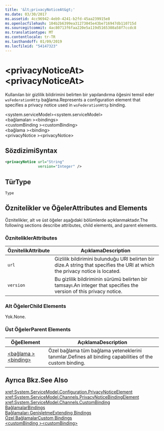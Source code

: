 ```yaml
---
title: '&lt;privacyNoticeAt&gt;'
ms.date: 03/30/2017
ms.assetid: 4cc96942-4eb9-4241-b2fd-45aa239915e8
ms.openlocfilehash: 104b2b6399ea31273045e43be716947db110715d
ms.sourcegitcommit: 4ac80713f6faa220e5a119d5165308a58f7ccdc8
ms.translationtype: MT
ms.contentlocale: tr-TR
ms.lasthandoff: 01/09/2019
ms.locfileid: "54147323"
---
```

# <a name="ltprivacynoticeatgt"></a><span data-ttu-id="7b85b-102">&lt;privacyNoticeAt&gt;</span><span class="sxs-lookup"><span data-stu-id="7b85b-102">&lt;privacyNoticeAt&gt;</span></span>
<span data-ttu-id="7b85b-103">Kullanılan bir gizlilik bildirimini belirten bir yapılandırma öğesini temsil eder `wsFederationHttp` bağlama.</span><span class="sxs-lookup"><span data-stu-id="7b85b-103">Represents a configuration element that specifies a privacy notice used in `wsFederationHttp` binding.</span></span>  
  
 <span data-ttu-id="7b85b-104">\<system.serviceModel></span><span class="sxs-lookup"><span data-stu-id="7b85b-104">\<system.serviceModel></span></span>  
<span data-ttu-id="7b85b-105">\<bağlamaları ></span><span class="sxs-lookup"><span data-stu-id="7b85b-105">\<bindings></span></span>  
<span data-ttu-id="7b85b-106">\<customBinding ></span><span class="sxs-lookup"><span data-stu-id="7b85b-106">\<customBinding></span></span>  
<span data-ttu-id="7b85b-107">\<bağlama ></span><span class="sxs-lookup"><span data-stu-id="7b85b-107">\<binding></span></span>  
<span data-ttu-id="7b85b-108">\<privacyNotice ></span><span class="sxs-lookup"><span data-stu-id="7b85b-108">\<privacyNotice></span></span>  
  
## <a name="syntax"></a><span data-ttu-id="7b85b-109">Sözdizimi</span><span class="sxs-lookup"><span data-stu-id="7b85b-109">Syntax</span></span>  
  
```xml  
<privacyNotice url="String"
               version="Integer" />
```  
  
## <a name="type"></a><span data-ttu-id="7b85b-110">Tür</span><span class="sxs-lookup"><span data-stu-id="7b85b-110">Type</span></span>  
 `Type`  
  
## <a name="attributes-and-elements"></a><span data-ttu-id="7b85b-111">Öznitelikler ve Öğeler</span><span class="sxs-lookup"><span data-stu-id="7b85b-111">Attributes and Elements</span></span>  
 <span data-ttu-id="7b85b-112">Öznitelikler, alt ve üst öğeler aşağıdaki bölümlerde açıklanmaktadır.</span><span class="sxs-lookup"><span data-stu-id="7b85b-112">The following sections describe attributes, child elements, and parent elements.</span></span>  
  
### <a name="attributes"></a><span data-ttu-id="7b85b-113">Öznitelikler</span><span class="sxs-lookup"><span data-stu-id="7b85b-113">Attributes</span></span>  
  
|<span data-ttu-id="7b85b-114">Öznitelik</span><span class="sxs-lookup"><span data-stu-id="7b85b-114">Attribute</span></span>|<span data-ttu-id="7b85b-115">Açıklama</span><span class="sxs-lookup"><span data-stu-id="7b85b-115">Description</span></span>|  
|---------------|-----------------|  
|`url`|<span data-ttu-id="7b85b-116">Gizlilik bildirimini bulunduğu URI belirten bir dize.</span><span class="sxs-lookup"><span data-stu-id="7b85b-116">A string that specifies the URI at which the privacy notice is located.</span></span>|  
|`version`|<span data-ttu-id="7b85b-117">Bu gizlilik bildiriminin sürümü belirten bir tamsayı.</span><span class="sxs-lookup"><span data-stu-id="7b85b-117">An integer that specifies the version of this privacy notice.</span></span>|  
  
### <a name="child-elements"></a><span data-ttu-id="7b85b-118">Alt Öğeler</span><span class="sxs-lookup"><span data-stu-id="7b85b-118">Child Elements</span></span>  
 <span data-ttu-id="7b85b-119">Yok.</span><span class="sxs-lookup"><span data-stu-id="7b85b-119">None.</span></span>  
  
### <a name="parent-elements"></a><span data-ttu-id="7b85b-120">Üst Öğeler</span><span class="sxs-lookup"><span data-stu-id="7b85b-120">Parent Elements</span></span>  
  
|<span data-ttu-id="7b85b-121">Öğe</span><span class="sxs-lookup"><span data-stu-id="7b85b-121">Element</span></span>|<span data-ttu-id="7b85b-122">Açıklama</span><span class="sxs-lookup"><span data-stu-id="7b85b-122">Description</span></span>|  
|-------------|-----------------|  
|[<span data-ttu-id="7b85b-123">\<bağlama ></span><span class="sxs-lookup"><span data-stu-id="7b85b-123">\<binding></span></span>](../../../../../docs/framework/misc/binding.md)|<span data-ttu-id="7b85b-124">Özel bağlama tüm bağlama yeteneklerini tanımlar.</span><span class="sxs-lookup"><span data-stu-id="7b85b-124">Defines all binding capabilities of the custom binding.</span></span>|  
  
## <a name="see-also"></a><span data-ttu-id="7b85b-125">Ayrıca Bkz.</span><span class="sxs-lookup"><span data-stu-id="7b85b-125">See Also</span></span>  
 <xref:System.ServiceModel.Configuration.PrivacyNoticeElement>  
 <xref:System.ServiceModel.Channels.PrivacyNoticeBindingElement>  
 <xref:System.ServiceModel.Channels.CustomBinding>  
 [<span data-ttu-id="7b85b-126">Bağlamalar</span><span class="sxs-lookup"><span data-stu-id="7b85b-126">Bindings</span></span>](../../../../../docs/framework/wcf/bindings.md)  
 [<span data-ttu-id="7b85b-127">Bağlamaları Genişletme</span><span class="sxs-lookup"><span data-stu-id="7b85b-127">Extending Bindings</span></span>](../../../../../docs/framework/wcf/extending/extending-bindings.md)  
 [<span data-ttu-id="7b85b-128">Özel Bağlamalar</span><span class="sxs-lookup"><span data-stu-id="7b85b-128">Custom Bindings</span></span>](../../../../../docs/framework/wcf/extending/custom-bindings.md)  
 [<span data-ttu-id="7b85b-129">\<customBinding ></span><span class="sxs-lookup"><span data-stu-id="7b85b-129">\<customBinding></span></span>](../../../../../docs/framework/configure-apps/file-schema/wcf/custombinding.md)
